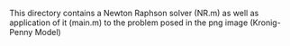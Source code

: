 This directory contains a Newton Raphson solver (NR.m) as well as application of it (main.m) to the problem posed in the png image (Kronig-Penny Model)
